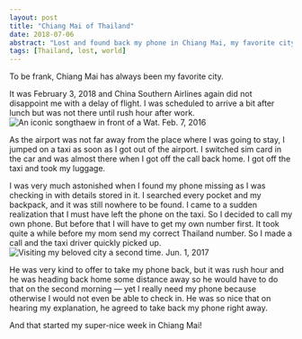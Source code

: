 ```yaml
---
layout: post
title: "Chiang Mai of Thailand"
date: 2018-07-06
abstract: "Lost and found back my phone in Chiang Mai, my favorite city"
tags: [Thailand, lost, world]
---
```


To be frank, Chiang Mai has always been my favorite city.

It was February 3, 2018 and China Southern Airlines again did not
disappoint me with a delay of flight. I was scheduled to arrive a bit
after lunch but was not there until rush hour after work.![An iconic
songthaew in front of a Wat. Feb. 7,
2016](https://user-images.githubusercontent.com/7418648/56807279-478d4f80-6826-11e9-8dfc-d1a09d40773b.jpg)

As the airport was not far away from the place where I was going to
stay, I jumped on a taxi as soon as I got out of the airport. I switched
sim card in the car and was almost there when I got off the call back
home. I got off the taxi and took my luggage.

I was very much astonished when I found my phone missing as I was
checking in with details stored in it. I searched every pocket and my
backpack, and it was still nowhere to be found. I came to a sudden
realization that I must have left the phone on the taxi. So I decided to
call my own phone. But before that I will have to get my own number
first. It took quite a while before my mom send my correct Thailand
number. So I made a call and the taxi driver quickly picked
up.![Visiting my beloved city a second time. Jun. 1,
2017](https://user-images.githubusercontent.com/7418648/56807278-478d4f80-6826-11e9-89a8-e0b06852b608.jpg)

He was very kind to offer to take my phone back, but it was rush hour
and he was heading back home some distance away so he would have to do
that on the second morning — yet I really need my phone because
otherwise I would not even be able to check in. He was so nice that on
hearing my explanation, he agreed to take back my phone right away.

And that started my super-nice week in Chiang Mai!

